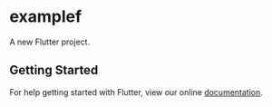 # examplef

A new Flutter project.

## Getting Started

For help getting started with Flutter, view our online
[documentation](https://flutter.io/).
